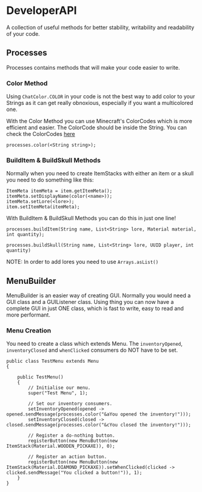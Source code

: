 # DeveloperAPI

A collection of useful methods for better stability, writability and readability of your code.

## Processes

Processes contains methods that will make your code easier to write.

### Color Method

Using `ChatColor.COLOR` in your code is not the best way to add color to your Strings as it can get really obnoxious, 
especially if you want a multicolored one.

With the Color Method you can use Minecraft's ColorCodes which is more efficient and easier. The ColorCode should be inside the String. You can check the ColorCodes [here](https://minecraft.gamepedia.com/Formatting_codes)

`processes.color(<String string>);`

### BuildItem & BuildSkull Methods

Normally when you need to create ItemStacks with either an item or a skull you need to do something like this:

```ItemStack item = new ItemStack(<material>, <quantity>);
ItemMeta itemMeta = item.getItemMeta();
itemMeta.setDisplayName(color(<name>));
itemMeta.setLore(<lore>);
item.setItemMeta(itemMeta); 
```     
        
With BuildItem & BuildSkull Methods you can do this in just one line!

```processes.buildItem(String name, List<String> lore, Material material, int quantity);```

```processes.buildSkull(String name, List<String> lore, UUID player, int quantity)```

NOTE: In order to add lores you need to use ```Arrays.asList()```

## MenuBuilder

MenuBuilder is an easier way of creating GUI. Normally you would need a GUI class and a GUIListener class. Using thing you can now have a complete GUI in just ONE class, which is fast to write, easy to read and more performant.

### Menu Creation

You need to create a class which extends Menu.
The `inventoryOpened`, `inventoryClosed` and `whenClicked` consumers do NOT have to be set.

```
public class TestMenu extends Menu 
{

    public TestMenu() 
    {
        // Initialise our menu.
        super("Test Menu", 1);

        // Set our inventory consumers.
        setInventoryOpened(opened -> opened.sendMessage(processes.color("&aYou opened the inventory!")));
        setInventoryClosed(closed -> closed.sendMessage(processes.color("&cYou closed the inventory!")));

        // Register a do-nothing button.
        registerButton(new MenuButton(new ItemStack(Material.WOODEN_PICKAXE)), 0);

        // Register an action button.
        registerButton(new MenuButton(new ItemStack(Material.DIAMOND_PICKAXE)).setWhenClicked(clicked -> clicked.sendMessage("You clicked a button!")), 1);
    }
}
```
